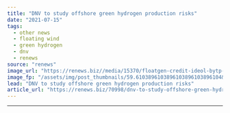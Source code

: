 ```yaml
---
title: "DNV to study offshore green hydrogen production risks"
date: "2021-07-15"
tags: 
  - other news
  - floating wind
  - green hydrogen
  - dnv
  - renews
source: "renews"
image_url: "https://renews.biz//media/15370/floatgen-credit-ideol-bytp-centrale-nantes.jpg?mode=crop&width=770&heightratio=0.6103896103896103896103896104&slimmage=true"
image_fp: "/assets/img/post_thumbnails/59.6103896103896103896103896104&slimmage=true"
lead: "DNV to study offshore green hydrogen production risks"
article_url: "https://renews.biz/70998/dnv-to-study-offshore-green-hydrogen-production-risks/"
---
```


---
